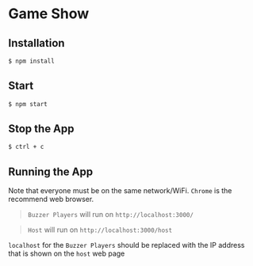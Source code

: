# Game Show

## Installation

```sh
$ npm install
```

## Start

```sh
$ npm start
```

## Stop the App
```sh
$ ctrl + c
```

## Running the App

 Note that everyone must be on the same network/WiFi. `Chrome` is the recommend web browser.

> `Buzzer Players` will run on `http://localhost:3000/` 

> `Host` will run on `http://localhost:3000/host`

`localhost` for the `Buzzer Players` should be replaced with the IP address that is shown on the `host` web page
